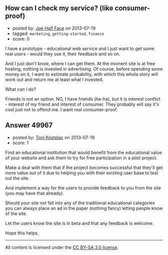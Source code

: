 ## How can I check my service? (like consumer-proof)

- posted by: [Joe Half Face](https://stackexchange.com/users/-1/27062-joe-half-face) on 2013-07-19
- tagged: `marketing`, `getting-started`, `finance`
- score: 0

I have a prototype - educational web service and I just want to get some real users - would they use it, their feedback and so on.

And I just don't know, where I can get them. At the moment site is at free hosting, nothing is invested in advertising. Of course, before spending some money on it, I want to estimate probability, with which this whole story will work out and return me at least what I invested.

What can I do?

Friends is not an option. NO, I have friends (ha-ha), but it is interest conflict - interest of my friend and interest of consumer. They probably will say it's cool just not to offend me. I want real consumer-proof.


## Answer 49967

- posted by: [Toni Kostelac](https://stackexchange.com/users/-1/27024-toni-kostelac) on 2013-07-19
- score: 1

Find an educational institution that would benefit from the educational value of your website and ask them to try for free participation in a pilot project.

Make a deal with them that if the project becomes successful that they'll get more value out of it due to helping you with their existing user base to test out the site.

And implement a way for the users to provide feedback to you from the site (you may have that already).

Should your site not fall into any of the traditional educational categories you can always place an ad in the paper (nothing fancy) letting people know of the site.

Let the users know the site is in beta and that any feedback is welcome.

Hope this helps.



---

All content is licensed under the [CC BY-SA 3.0 license](https://creativecommons.org/licenses/by-sa/3.0/).
